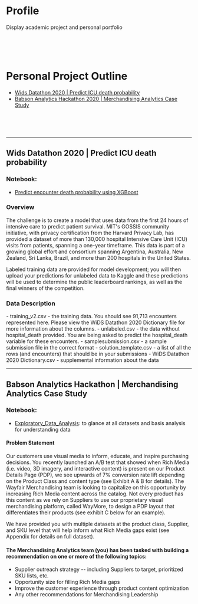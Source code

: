 # Profile
Display academic project and personal portfolio
</br>
</br>
</br>
</br>
</br>


<h1>Personal Project Outline</h1>

- [Wids Datathon 2020 | Predict ICU death probability](#wids_datathon_2020)
- [Babson Analytics Hackathon 2020 | Merchandising Analytics Case Study](#babson_hackathon_2020)


</br>
</br>
</br>


---

<h2 id="wids_datathon_2020">Wids Datathon 2020 | Predict ICU death probability</h2>

<h3>Notebook:</h3>

- [Predict encounter death probability using XGBoost](https://github.com/chen-szuyu-cody/portfolio/blob/master/Project/wids_datathon_2020/Predict%20encounter%20death%20probability%20using%20XGBoost.ipynb)

<h3>Overview</h3>
The challenge is to create a model that uses data from the first 24 hours of intensive care to predict patient survival. MIT's GOSSIS community initiative, with privacy certification from the Harvard Privacy Lab, has provided a dataset of more than 130,000 hospital Intensive Care Unit (ICU) visits from patients, spanning a one-year timeframe. This data is part of a growing global effort and consortium spanning Argentina, Australia, New Zealand, Sri Lanka, Brazil, and more than 200 hospitals in the United States.

Labeled training data are provided for model development; you will then upload your predictions for unlabeled data to Kaggle and these predictions will be used to determine the public leaderboard rankings, as well as the final winners of the competition.

<h3>Data Description</h3>
- training_v2.csv - the training data. You should see 91,713 encounters represented here. Please view the WiDS Datathon 2020 Dictionary file for more information about the columns.
- unlabeled.csv - the data without hospital_death provided. You are being asked to predict the hospital_death variable for these encounters.
- samplesubmission.csv - a sample submission file in the correct format
- solution_template.csv - a list of all the rows (and encounters) that should be in your submissions
- WiDS Datathon 2020 Dictionary.csv - supplemental information about the data

---

<h2 id="babson_hackathon_2020">Babson Analytics Hackathon | Merchandising Analytics Case Study</h2>

<h3>Notebook:</h3>

- [Exploratory_Data_Analysis](https://github.com/chen-szuyu-cody/BabsonHackathon2020/blob/master/share_files/Exploratory%20Data%20Analysis.ipynb): to glance at all datasets and basis analysis for understanding data


<h4>Problem Statement</h4>
Our customers use visual media to inform, educate, and inspire purchasing decisions.  You recently launched an A/B test that showed when Rich Media (i.e. video, 3D imagery, and interactive content) is present on our Product Details Page (PDP), we see upwards of 7% conversion rate lift depending on the Product Class and content type (see Exhibit A & B for details).  The Wayfair Merchandising team is looking to capitalize on this opportunity by increasing Rich Media content across the catalog.  Not every product has this content as we rely on Suppliers to use our proprietary visual merchandising platform, called WayMore, to design a PDP layout that differentiates their products (see exhibit C below for an example).   

We have provided you with multiple datasets at the product class, Supplier, and SKU level that will help inform what Rich Media gaps exist (see Appendix for details on full dataset).

<h4>The Merchandising Analytics team (you) has been tasked with building a recommendation on one or more of the following topics:</h4>

- Supplier outreach strategy -- including Suppliers to target, prioritized SKU lists, etc.
- Opportunity size for filling Rich Media gaps
- Improve the customer experience through product content optimization
- Any other recommendations for Merchandising Leadership






